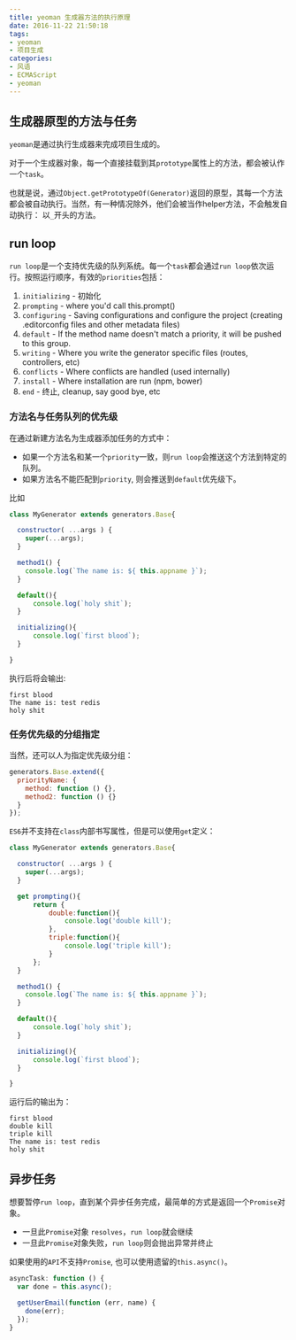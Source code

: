 ```yaml
---
title: yeoman 生成器方法的执行原理
date: 2016-11-22 21:50:18
tags:
- yeoman
- 项目生成
categories:
- 风语
- ECMAScript
- yeoman
---
```


## 生成器原型的方法与任务

`yeoman`是通过执行生成器来完成项目生成的。

对于一个生成器对象，每一个直接挂载到其`prototype`属性上的方法，都会被认作一个`task`。

也就是说，通过`Object.getPrototypeOf(Generator)`返回的原型，其每一个方法都会被自动执行。当然，有一种情况除外，他们会被当作helper方法，不会触发自动执行： 以`_`开头的方法。

## run loop

`run loop`是一个支持优先级的队列系统。每一个`task`都会通过`run loop`依次运行。按照运行顺序，有效的`priorities`包括：

1. `initializing` - 初始化 
2. `prompting` - where you'd call this.prompt()
3. `configuring` - Saving configurations and configure the project (creating .editorconfig files and other metadata files)
4. `default` - If the method name doesn't match a priority, it will be pushed to this group.
5. `writing` - Where you write the generator specific files (routes, controllers, etc)
6. `conflicts` - Where conflicts are handled (used internally)
7. `install` - Where installation are run (npm, bower)
8. `end` - 终止, cleanup, say good bye, etc

### 方法名与任务队列的优先级

在通过新建方法名为生成器添加任务的方式中：
* 如果一个方法名和某一个`priority`一致，则`run loop`会推送这个方法到特定的队列。
* 如果方法名不能匹配到`priority`, 则会推送到`default`优先级下。

比如
```JavaScript
class MyGenerator extends generators.Base{

  constructor( ...args ) {
    super(...args);
  }

  method1() {
    console.log(`The name is: ${ this.appname }`);
  }

  default(){
      console.log(`holy shit`);
  }

  initializing(){
      console.log(`first blood`);
  }

} 
```

执行后将会输出:
```
first blood
The name is: test redis
holy shit
```

### 任务优先级的分组指定

当然，还可以人为指定优先级分组：
```JavaScript
generators.Base.extend({
  priorityName: {
    method: function () {},
    method2: function () {}
  }
});
```

`ES6`并不支持在`class`内部书写属性，但是可以使用`get`定义：
```JavaScript
class MyGenerator extends generators.Base{

  constructor( ...args ) {
    super(...args);
  }

  get prompting(){
      return {
          double:function(){
              console.log('double kill');
          },
          triple:function(){
              console.log('triple kill');
          }
      };
  }

  method1() {
    console.log(`The name is: ${ this.appname }`);
  }

  default(){
      console.log(`holy shit`);
  }

  initializing(){
      console.log(`first blood`);
  }

} 
```
运行后的输出为：
```
first blood
double kill
triple kill
The name is: test redis
holy shit
```

## 异步任务

想要暂停`run loop`，直到某个异步任务完成，最简单的方式是返回一个`Promise`对象。
* 一旦此`Promise`对象 `resolves`，`run loop`就会继续
* 一旦此`Promise`对象失败，`run loop`则会抛出异常并终止

如果使用的`API`不支持`Promise`, 也可以使用遗留的`this.async()`。 

```JavaScript
asyncTask: function () {
  var done = this.async();

  getUserEmail(function (err, name) {
    done(err);
  });
}
```